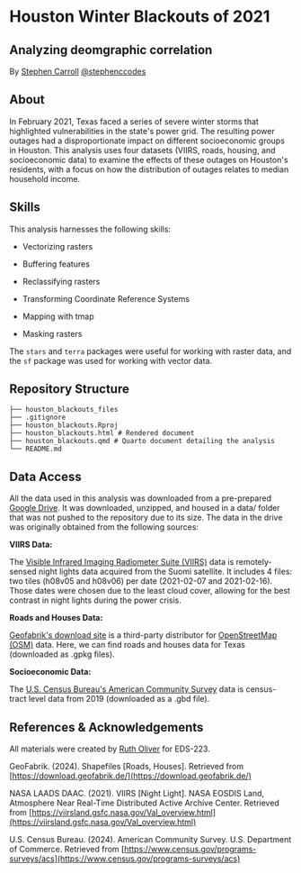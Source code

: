 # Houston Winter Blackouts of 2021
## Analyzing deomgraphic correlation

By [Stephen Carroll](https://stephenccodes.github.io./) [@stephenccodes](https://github.com/stephenccodes)

## About

In February 2021, Texas faced a series of severe winter storms that highlighted vulnerabilities in the state's power grid. The resulting power outages had a disproportionate impact on different socioeconomic groups in Houston. This analysis uses four datasets (VIIRS, roads, housing, and socioeconomic data) to examine the effects of these outages on Houston's residents, with a focus on how the distribution of outages relates to median household income.

## Skills

This analysis harnesses the following skills:

- Vectorizing rasters

- Buffering features

- Reclassifying rasters

- Transforming Coordinate Reference Systems

- Mapping with tmap

- Masking rasters


The `stars` and `terra` packages were useful for working with raster data, and the `sf` package was used for working with vector data. 

## Repository Structure
```
├── houston_blackouts_files
├── .gitignore
├── houston_blackouts.Rproj
├── houston_blackouts.html # Rendered document
├── houston_blackouts.qmd # Quarto document detailing the analysis
└── README.md
```
## Data Access

All the data used in this analysis was downloaded from a pre-prepared [Google Drive](https://drive.google.com/file/d/1bTk62xwOzBqWmmT791SbYbHxnCdjmBtw/view?usp=drive_link). It was downloaded, unzipped, and housed in a data/ folder that was not pushed to the repository due to its size. The data in the drive was originally obtained from the following sources:

**VIIRS Data:**

The [Visible Infrared Imaging Radiometer Suite (VIIRS)](https://ladsweb.modaps.eosdis.nasa.gov/) data is remotely-sensed night lights data acquired from the Suomi satellite. It includes 4 files: two tiles (h08v05 and h08v06) per date (2021-02-07 and 2021-02-16). Those dates were chosen due to the least cloud cover, allowing for the best contrast in night lights during the power crisis.

**Roads and Houses Data:**

[Geofabrik's download site](https://download.geofabrik.de/) is a third-party distributor for [OpenStreetMap (OSM)](https://planet.openstreetmap.org/) data. Here, we can find roads and houses data for Texas (downloaded as .gpkg files).

**Socioeconomic Data:**

The [U.S. Census Bureau's American Community Survey](https://www.census.gov/programs-surveys/acs) data is census-tract level data from 2019 (downloaded as a .gbd file). 

## References & Acknowledgements

All materials were created by [Ruth Oliver](https://github.com/ryoliver) for EDS-223.

GeoFabrik. (2024). Shapefiles [Roads, Houses]. Retrieved from [https://download.geofabrik.de/](https://download.geofabrik.de/)

NASA LAADS DAAC. (2021). VIIRS [Night Light]. NASA EOSDIS Land, Atmosphere Near Real-Time Distributed Active Archive Center. Retrieved from [https://viirsland.gsfc.nasa.gov/Val_overview.html](https://viirsland.gsfc.nasa.gov/Val_overview.html)

U.S. Census Bureau. (2024). American Community Survey. U.S. Department of Commerce. Retrieved from [https://www.census.gov/programs-surveys/acs](https://www.census.gov/programs-surveys/acs)
